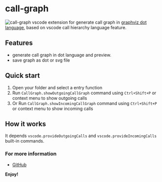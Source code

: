 # call-graph

![call-graph](https://raw.githubusercontent.com/beicause/call-graph/master/images/call-graph.png)
vscode extension for generate call graph in [graphviz dot language](https://www.graphviz.org/doc/info/lang.html), based on vscode call hierarchy language feature.

## Features

* generate call graph in dot language and preview.
* save graph as dot or svg file

## Quick start
1. Open your folder and select a entry function
2. Run `CallGraph.showOutgoingCallGraph` command using `Ctrl+Shift+P` or context menu to show outgoing calls
3. Or Run `CallGraph.showIncomingCallGraph` command using `Ctrl+Shift+P` or context menu to show incoming calls

## How it works
It depends `vscode.provideOutgoingCalls` and `vscode.provideIncomingCalls` built-in commands.

### For more information
* [GitHub](https://github.com/beicause/call-graph)

**Enjoy!**
